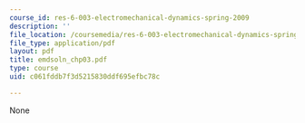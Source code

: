 ```yaml
---
course_id: res-6-003-electromechanical-dynamics-spring-2009
description: ''
file_location: /coursemedia/res-6-003-electromechanical-dynamics-spring-2009/c061fddb7f3d5215830ddf695efbc78c_emdsoln_chp03.pdf
file_type: application/pdf
layout: pdf
title: emdsoln_chp03.pdf
type: course
uid: c061fddb7f3d5215830ddf695efbc78c

---
```

None